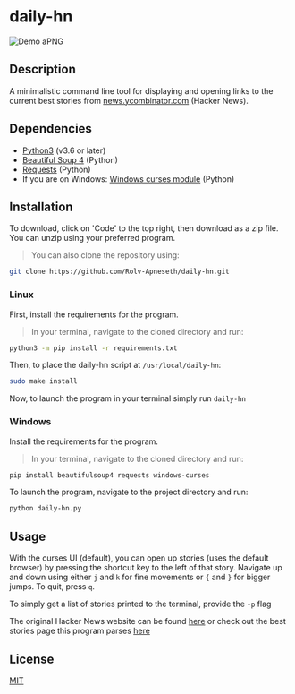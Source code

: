 # daily-hn

![Demo aPNG](https://github.com/Rolv-Apneseth/Rolv-Apneseth.github.io/blob/4f0024e25168a57757d4631a6346275cb3f9cee7/assets/images/animated_images/daily-hn.png)

## Description

A minimalistic command line tool for displaying and opening links to the current best stories from [news.ycombinator.com](news.ycombinator.com) (Hacker News).

## Dependencies

- [Python3](https://www.python.org/downloads/) (v3.6 or later)
- [Beautiful Soup 4](https://pypi.org/project/beautifulsoup4/) (Python)
- [Requests](https://pypi.org/project/requests/) (Python)
- If you are on Windows: [Windows curses module](https://pypi.org/project/windows-curses/) (Python)

## Installation

To download, click on 'Code' to the top right, then download as a zip file. You can unzip using your preferred program.

> You can also clone the repository using:

```bash
git clone https://github.com/Rolv-Apneseth/daily-hn.git
```

### Linux

First, install the requirements for the program.

> In your terminal, navigate to the cloned directory and run:

```bash
python3 -m pip install -r requirements.txt
```

Then, to place the daily-hn script at `/usr/local/daily-hn`:

```bash
sudo make install
```

Now, to launch the program in your terminal simply run `daily-hn`

### Windows

Install the requirements for the program.

> In your terminal, navigate to the cloned directory and run:

```bash
pip install beautifulsoup4 requests windows-curses
```

To launch the program, navigate to the project directory and run:

```bash
python daily-hn.py
```

## Usage

With the curses UI (default), you can open up stories (uses the default browser) by pressing the shortcut key to the left of that story. Navigate up and down using either `j` and `k` for fine movements or `{` and `}` for bigger jumps. To quit, press `q`.

To simply get a list of stories printed to the terminal, provide the `-p` flag

The original Hacker News website can be found [here](https://news.ycombinator.com/) or check out the best stories page this program parses [here](https://news.ycombinator.com/best)

## License

[MIT](https://github.com/Rolv-Apneseth/daily-hn/blob/2d40839e6e625c55075430bde5fef337a08e89ba/LICENSE)

